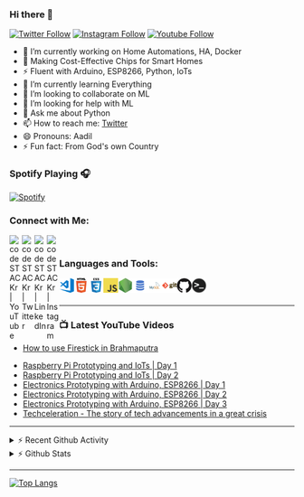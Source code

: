 ### Hi there 👋

[![Twitter Follow](https://img.shields.io/twitter/follow/amark14912?color=1DA1F2&logo=Twitter&style=for-the-badge)](https://twitter.com/intent/follow?original_referer=https%3A%2F%2Fgithub.com%2Famark14912&screen_name=amark14912)
[![Instagram Follow](https://img.shields.io/badge/instagram-%23E4405F.svg?&style=for-the-badge&logo=instagram&logoColor=white)](https://www.instagram.com/adil_kizhakkethil/)
[![Youtube Follow](https://img.shields.io/badge/youtube-%23FF0000.svg?&style=for-the-badge&logo=youtube&logoColor=white)](https://www.youtube.com/channel/UC3xDLg54fpLU3TPQAxQHApQ)

- 🔭 I’m currently working on Home Automations, HA, Docker
- 💬 Making Cost-Effective Chips for Smart Homes
- ⚡ Fluent with Arduino, ESP8266, Python, IoTs
- 🌱 I’m currently learning Everything
- 👯 I’m looking to collaborate on ML
- 🤔 I’m looking for help with ML
- 💬 Ask me about Python
- 📫 How to reach me: [Twitter](https://twitter.com/amark14912)
- 😄 Pronouns: Aadil
- ⚡ Fun fact: From God's own Country

### Spotify Playing 🎧

[![Spotify](https://novatorem.adil-mohammedk.vercel.app/api/spotify)](https://open.spotify.com/user/amark14912?si=SgeR8tRjQkSxYhqmOrH_pg)

### Connect with Me:

[<img align="left" alt="codeSTACKr | YouTube" width="22px" src="https://cdn.jsdelivr.net/npm/simple-icons@v3/icons/youtube.svg" />][youtube]
[<img align="left" alt="codeSTACKr | Twitter" width="22px" src="https://cdn.jsdelivr.net/npm/simple-icons@v3/icons/twitter.svg" />][twitter]
[<img align="left" alt="codeSTACKr | LinkedIn" width="22px" src="https://cdn.jsdelivr.net/npm/simple-icons@v3/icons/linkedin.svg" />][linkedin]
[<img align="left" alt="codeSTACKr | Instagram" width="22px" src="https://cdn.jsdelivr.net/npm/simple-icons@v3/icons/instagram.svg" />][instagram]

<br />

### Languages and Tools:

<img align="left" alt="Visual Studio Code" width="26px" src="https://raw.githubusercontent.com/github/explore/80688e429a7d4ef2fca1e82350fe8e3517d3494d/topics/visual-studio-code/visual-studio-code.png" />
<img align="left" alt="HTML5" width="26px" src="https://raw.githubusercontent.com/github/explore/80688e429a7d4ef2fca1e82350fe8e3517d3494d/topics/html/html.png" />
<img align="left" alt="CSS3" width="26px" src="https://raw.githubusercontent.com/github/explore/80688e429a7d4ef2fca1e82350fe8e3517d3494d/topics/css/css.png" />
<img align="left" alt="JavaScript" width="26px" src="https://raw.githubusercontent.com/github/explore/80688e429a7d4ef2fca1e82350fe8e3517d3494d/topics/javascript/javascript.png" />
<img align="left" alt="Node.js" width="26px" src="https://raw.githubusercontent.com/github/explore/80688e429a7d4ef2fca1e82350fe8e3517d3494d/topics/nodejs/nodejs.png" />
<img align="left" alt="SQL" width="26px" src="https://raw.githubusercontent.com/github/explore/80688e429a7d4ef2fca1e82350fe8e3517d3494d/topics/sql/sql.png" />
<img align="left" alt="MySQL" width="26px" src="https://raw.githubusercontent.com/github/explore/80688e429a7d4ef2fca1e82350fe8e3517d3494d/topics/mysql/mysql.png" />
<img align="left" alt="Git" width="26px" src="https://raw.githubusercontent.com/github/explore/80688e429a7d4ef2fca1e82350fe8e3517d3494d/topics/git/git.png" />
<img align="left" alt="GitHub" width="26px" src="https://raw.githubusercontent.com/github/explore/78df643247d429f6cc873026c0622819ad797942/topics/github/github.png" />
<img align="left" alt="Terminal" width="26px" src="https://raw.githubusercontent.com/github/explore/80688e429a7d4ef2fca1e82350fe8e3517d3494d/topics/terminal/terminal.png" />

<br />
<br />

---

### 📺 Latest YouTube Videos

<!-- YOUTUBE:START -->
- [How to use Firestick in Brahmaputra](https://www.youtube.com/watch?v=1ZMMIwnTK7M)
<!-- YOUTUBE:END -->
- [Raspberry Pi Prototyping and IoTs | Day 1](https://www.youtube.com/watch?v=tHjtMWdEH8o&t=5s)
- [Raspberry Pi Prototyping and IoTs | Day 2](https://youtu.be/32koWwLy9_0)
- [Electronics Prototyping with Arduino, ESP8266 | Day 1](https://www.youtube.com/watch?v=BtrsFcH2gKg&t=284s)
- [Electronics Prototyping with Arduino, ESP8266 | Day 2](https://www.youtube.com/watch?v=36rADp0Hd5k&t=3232s)
- [Electronics Prototyping with Arduino, ESP8266 | Day 3](https://www.youtube.com/watch?v=KapYJEBXdgQ&t=110s)
- [Techceleration - The story of tech advancements in a great crisis](https://www.youtube.com/watch?v=NxC0EarMAyQ&t=65s)
---

<details>
  <summary>⚡ Recent Github Activity</summary>
  <!--START_SECTION:activity-->
1. 🗣 Commented on [#28602](https://github.com/home-assistant/core/issues/28602) in [home-assistant/core](https://github.com/home-assistant/core)
  <!--END_SECTION:activity-->

</details>

<details>
  <summary>⚡ Github Stats</summary>
<img align="left" alt="Adil-MohammedK's Github Stats" src="https://github-readme-stats.adil-mohammedk.vercel.app/api?username=Adil-MohammedK&show_icons=true&hide_border=true&count_private=true&theme=tokyonight" />
</details>

---

[![Top Langs](https://github-readme-stats.adil-mohammedk.vercel.app/api/top-langs/?username=Adil-MohammedK&layout=compact&theme=tokyonight)](https://github.com/anuraghazra/github-readme-stats)

[website]: https://codeSTACKr.com
[twitter]: https://twitter.com/amark14912
[youtube]: https://www.youtube.com/channel/UC3xDLg54fpLU3TPQAxQHApQ
[instagram]: https://instagram.com/adil_kizhakkethil
[linkedin]: https://www.linkedin.com/in/adil-mohammed-065603155/

